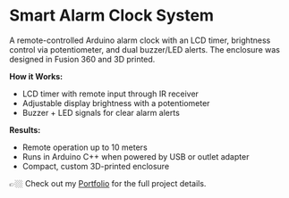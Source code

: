 # Smart Alarm Clock System  

A remote-controlled Arduino alarm clock with an LCD timer, brightness control via potentiometer, and dual buzzer/LED alerts. The enclosure was designed in Fusion 360 and 3D printed.  

**How it Works:**  
- LCD timer with remote input through IR receiver  
- Adjustable display brightness with a potentiometer  
- Buzzer + LED signals for clear alarm alerts  

**Results:**  
- Remote operation up to 10 meters  
- Runs in Arduino C++ when powered by USB or outlet adapter  
- Compact, custom 3D-printed enclosure  

👉🏼 Check out my [Portfolio](https://your-portfolio-link.com) for the full project details.
